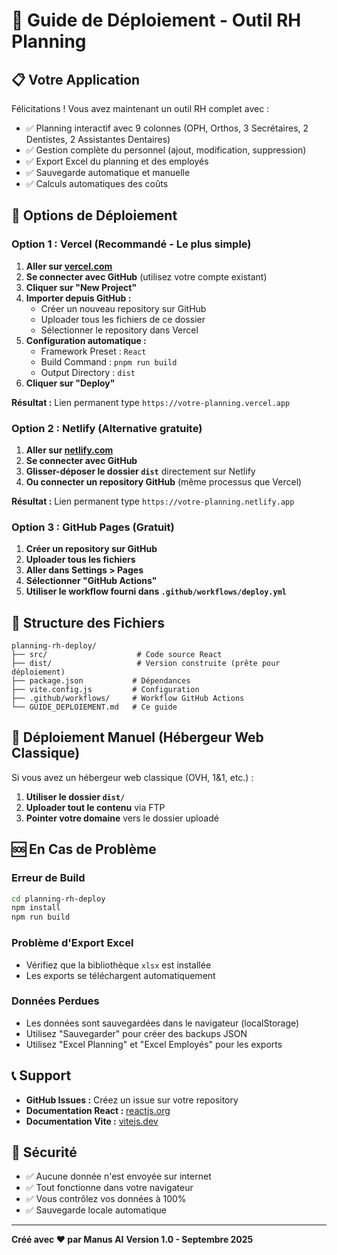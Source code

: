 # 🚀 Guide de Déploiement - Outil RH Planning

## 📋 Votre Application

Félicitations ! Vous avez maintenant un outil RH complet avec :
- ✅ Planning interactif avec 9 colonnes (OPH, Orthos, 3 Secrétaires, 2 Dentistes, 2 Assistantes Dentaires)
- ✅ Gestion complète du personnel (ajout, modification, suppression)
- ✅ Export Excel du planning et des employés
- ✅ Sauvegarde automatique et manuelle
- ✅ Calculs automatiques des coûts

## 🎯 Options de Déploiement

### Option 1 : Vercel (Recommandé - Le plus simple)

1. **Aller sur [vercel.com](https://vercel.com)**
2. **Se connecter avec GitHub** (utilisez votre compte existant)
3. **Cliquer sur "New Project"**
4. **Importer depuis GitHub :**
   - Créer un nouveau repository sur GitHub
   - Uploader tous les fichiers de ce dossier
   - Sélectionner le repository dans Vercel
5. **Configuration automatique :**
   - Framework Preset : `React`
   - Build Command : `pnpm run build`
   - Output Directory : `dist`
6. **Cliquer sur "Deploy"**

**Résultat :** Lien permanent type `https://votre-planning.vercel.app`

### Option 2 : Netlify (Alternative gratuite)

1. **Aller sur [netlify.com](https://netlify.com)**
2. **Se connecter avec GitHub**
3. **Glisser-déposer le dossier `dist`** directement sur Netlify
4. **Ou connecter un repository GitHub** (même processus que Vercel)

**Résultat :** Lien permanent type `https://votre-planning.netlify.app`

### Option 3 : GitHub Pages (Gratuit)

1. **Créer un repository sur GitHub**
2. **Uploader tous les fichiers**
3. **Aller dans Settings > Pages**
4. **Sélectionner "GitHub Actions"**
5. **Utiliser le workflow fourni dans `.github/workflows/deploy.yml`**

## 📁 Structure des Fichiers

```
planning-rh-deploy/
├── src/                    # Code source React
├── dist/                   # Version construite (prête pour déploiement)
├── package.json           # Dépendances
├── vite.config.js         # Configuration
├── .github/workflows/     # Workflow GitHub Actions
└── GUIDE_DEPLOIEMENT.md   # Ce guide
```

## 🔧 Déploiement Manuel (Hébergeur Web Classique)

Si vous avez un hébergeur web classique (OVH, 1&1, etc.) :

1. **Utiliser le dossier `dist/`**
2. **Uploader tout le contenu** via FTP
3. **Pointer votre domaine** vers le dossier uploadé

## 🆘 En Cas de Problème

### Erreur de Build
```bash
cd planning-rh-deploy
npm install
npm run build
```

### Problème d'Export Excel
- Vérifiez que la bibliothèque `xlsx` est installée
- Les exports se téléchargent automatiquement

### Données Perdues
- Les données sont sauvegardées dans le navigateur (localStorage)
- Utilisez "Sauvegarder" pour créer des backups JSON
- Utilisez "Excel Planning" et "Excel Employés" pour les exports

## 📞 Support

- **GitHub Issues :** Créez un issue sur votre repository
- **Documentation React :** [reactjs.org](https://reactjs.org)
- **Documentation Vite :** [vitejs.dev](https://vitejs.dev)

## 🔐 Sécurité

- ✅ Aucune donnée n'est envoyée sur internet
- ✅ Tout fonctionne dans votre navigateur
- ✅ Vous contrôlez vos données à 100%
- ✅ Sauvegarde locale automatique

---

**Créé avec ❤️ par Manus AI**
**Version 1.0 - Septembre 2025**
